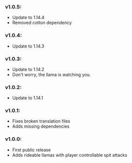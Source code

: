 ### v1.0.5:
- Update to 1.14.4
- Removed cotton dependency

### v1.0.4:
- Update to 1.14.3

### v1.0.3:
- Update to 1.14.2
- Don't worry, the llama is watching you.

### v1.0.2:
- Update to 1.14.1

### v1.0.1:
- Fixes broken translation files
- Adds missing dependencies

### v1.0.0:
- First public release
- Adds rideable llamas with player controllable spit attacks
